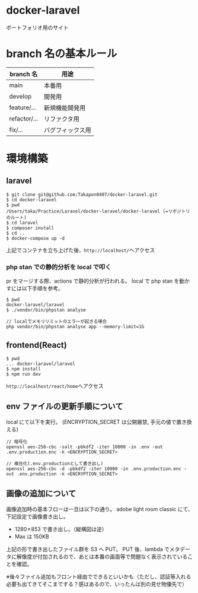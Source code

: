 # docker-laravel

ポートフォリオ用のサイト

# branch 名の基本ルール

| branch 名    | 用途             |
| ------------ | ---------------- |
| main         | 本番用           |
| develop      | 開発用           |
| feature/...  | 新規機能開発用   |
| refactor/... | リファクタ用     |
| fix/...      | バグフィックス用 |

# 環境構築

## laravel

```
$ git clone git@github.com:Takapon0407/docker-laravel.git
$ cd docker-laravel
$ pwd
/Users/taka/Practice/Laravel/docker-laravel/docker-laravel (=リポジトリのルート)
$ cd laravel
$ composer install
$ cd ..
$ docker-compose up -d
```

上記でコンテナを立ち上げた後、`http://localhost/`へアクセス

### php stan での静的分析を local で叩く

pr をマージする際、actions で静的分析が行われる。
local で php stan を動かすには以下手順を参考。

```
$ pwd
docker-laravel/laravel
$ ./vendor/bin/phpstan analyse

// localでメモリリミットのエラーが起きる場合
php vendor/bin/phpstan analyse app --memory-limit=1G

```

## frontend(React)

```
$ pwd
... docker-laravel/laravel
$ npm install
$ npm run dev
```

`http://localhost/react/home`へアクセス

## env ファイルの更新手順について

local にて以下を実行。
(ENCRYPTION_SECRET は公開厳禁, 手元の値で置き換える)

```
// 暗号化
openssl aes-256-cbc -salt -pbkdf2 -iter 10000 -in .env -out .env.production.enc -k <ENCRYPTION_SECRET>

// 複合化(.env.productionとして書き出し)
openssl aes-256-cbc -d -pbkdf2 -iter 10000 -in .env.production.enc -out .env.production -k <ENCRYPTION_SECRET>
```

## 画像の追加について

画像追加時の基本フローは一旦は以下の通り。
adobe light room classic にて、下記設定で画像書き出し。

- 1280 × 853 で書き出し。（縦構図は逆）
- Max は 150KB

上記の形で書き出したファイル群を S3 へ PUT。
PUT 後、lambda でメタデータに解像度が付加されるので、あとは本番の画面等で問題なく表示されていることを確認。

※後々ファイル追加もフロント経由でできるといいかも（ただし、認証等入れる必要も出てきてそこまでする？感はあるので、いったんは別の見せ物優先で）
